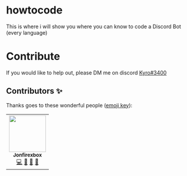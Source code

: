 # howtocode
This is where i will show you where you can know to code a Discord Bot (every language)

# Contribute
If you would like to help out, please DM me on discord [Kyro#3400](https://discord.com/channels/@me/680506811031355413)

## Contributors ✨

Thanks goes to these wonderful people ([emoji key](https://allcontributors.org/docs/en/emoji-key)):

<!-- ALL-CONTRIBUTORS-LIST:START - Do not remove or modify this section -->
<!-- prettier-ignore-start -->
<!-- markdownlint-disable -->
<table>
  <tr>
    <td align="center"><a href="https://jon.discordhublist.xyz"><img src="https://avatars0.githubusercontent.com/u/66625200?s=400&v=4" width="100px;" alt=""/><br /><sub><b>Jonfirexbox</b></sub></a><br /><a href="#question-jonfirexbox" title="code">💻</a> <a href="https://github.com/jonfirexbox/howtocode/commits?author=jonfirexbox" title="Documentation">📖</a> <a href="https://github.com/all-contributors/all-contributors/pulls?q=is%3Apr+reviewed-by%3Akentcdodds" title="Reviewed Pull Requests">👀</a> <a href="#talk-kentcdodds" title="Talks">📢</a></td>
   </tr>
</table>
